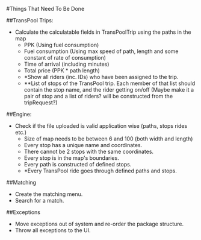 #Things That Need To Be Done

##TransPool Trips:
 - Calculate the calculatable fields in TransPoolTrip using the paths in the map
    - PPK (Using fuel consumption)
    - Fuel consumption (Using max speed of path, length and some constant of rate of consumption)
    - Time of arrival (including minutes)
    - Total price (PPK * path length)
    - *Show all riders (inc. IDs) who have been assigned to the trip.
    - **List of stops of the TransPool trip. Each member of that list should contain the stop name, 
      and the rider getting on/off (Maybe make it a pair of stop and a list of riders? will be constructed
      from the tripRequest?)
 
##Engine:
 - Check if the file uploaded is valid application wise (paths, stops rides etc.)
    - Size of map needs to be between 6 and 100 (both width and length)
    - Every stop has a unique name and coordinates.
    - There cannot be 2 stops with the same coordinates.
    - Every stop is in the map's boundaries.
    - Every path is constructed of defined stops.
    - *Every TransPool ride goes through defined paths and stops.
 
 ##Matching
   - Create the matching menu.
   - Search for a match.
 
##Exceptions
   - Move exceptions out of system and re-order the package structure.
   - Throw all exceptions to the UI.